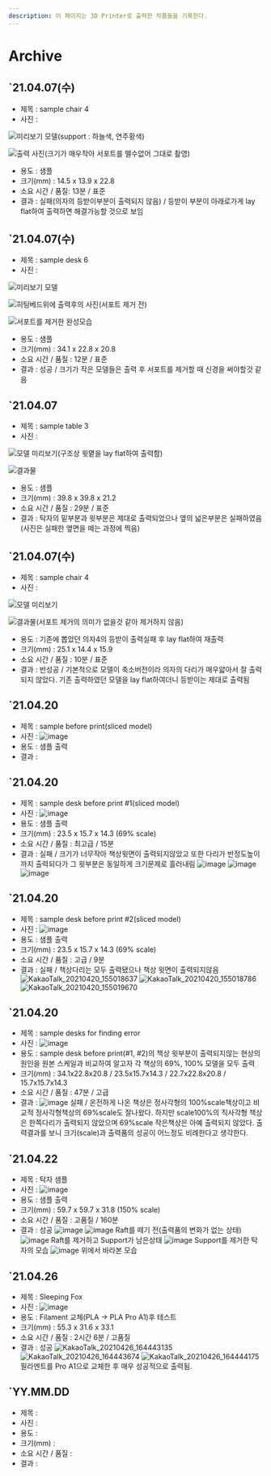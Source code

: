 ```yaml
---
description: 이 페이지는 3D Printer로 출력한 작품들을 기록한다.
---
```


# Archive

## \`21.04.07\(수\)

* 제목 : sample chair 4
* 사진 : 

![&#xBBF8;&#xB9AC;&#xBCF4;&#xAE30; &#xBAA8;&#xB378;\(support : &#xD558;&#xB298;&#xC0C9;, &#xC5F0;&#xC8FC;&#xD669;&#xC0C9;\)](.gitbook/assets/image%20%283%29.png)

![&#xCD9C;&#xB825; &#xC0AC;&#xC9C4;\(&#xD06C;&#xAE30;&#xAC00; &#xB9E4;&#xC6B0;&#xC791;&#xC544; &#xC11C;&#xD3EC;&#xD2B8;&#xB97C; &#xB5C4;&#xC218;&#xC5C6;&#xC5B4; &#xADF8;&#xB300;&#xB85C; &#xCD2C;&#xC601;\)](.gitbook/assets/kakaotalk_20210407_171838790.jpg)

* 용도 : 샘플
* 크기\(mm\) : 14.5 x 13.9 x 22.8
* 소요 시간 / 품질: 13분 / 표준
* 결과 : 실패\(의자의 등받이부분이 출력되지 않음\) / 등받이 부분이 아래로가게 lay flat하여 출력하면 해결가능할 것으로 보임   

## \`21.04.07\(수\)

* 제목 : sample desk 6
* 사진 : 

![&#xBBF8;&#xB9AC;&#xBCF4;&#xAE30; &#xBAA8;&#xB378;](.gitbook/assets/image%20%289%29.png)

![&#xD788;&#xD305;&#xBCA0;&#xB4DC;&#xC704;&#xC5D0; &#xCD9C;&#xB825;&#xD6C4;&#xC758; &#xC0AC;&#xC9C4;\(&#xC11C;&#xD3EC;&#xD2B8; &#xC81C;&#xAC70; &#xC804;\)](.gitbook/assets/kakaotalk_20210407_172952203.jpg)

![&#xC11C;&#xD3EC;&#xD2B8;&#xB97C; &#xC81C;&#xAC70;&#xD55C; &#xC644;&#xC131;&#xBAA8;&#xC2B5;](.gitbook/assets/kakaotalk_20210407_175105856%20%281%29.jpg)

* 용도 : 샘플   
* 크기\(mm\) :  34.1 x 22.8 x 20.8
* 소요 시간 / 품질 : 12분 / 표준
* 결과 : 성공 / 크기가 작은 모델들은 출력 후 서포트를 제거할 때 신경을 써야할것 같음   

## \`21.04.07

* 제목 : sample table 3
* 사진 : 

![&#xBAA8;&#xB378; &#xBBF8;&#xB9AC;&#xBCF4;&#xAE30;\(&#xAD6C;&#xC870;&#xC0C1; &#xC717;&#xBA89;&#xC744; lay flat&#xD558;&#xC5EC; &#xCD9C;&#xB825;&#xD568;\)](.gitbook/assets/image%20%2816%29.png)

![&#xACB0;&#xACFC;&#xBB3C;](.gitbook/assets/kakaotalk_20210407_182945401.jpg)

* 용도 : 샘플      
* 크기\(mm\) : 39.8 x 39.8 x 21.2 
* 소요 시간 / 품질 : 29분 / 표준    
* 결과 : 탁자의 밑부분과 윗부분은 제대로 출력되었으나 옆의 넓은부분은 실패하였음\(사진은 실패한 옆면을 떼는 과정에 찍음\)



## \`21.04.07\(수\)

* 제목 : sample chair 4
* 사진 : 

![&#xBAA8;&#xB378; &#xBBF8;&#xB9AC;&#xBCF4;&#xAE30;](.gitbook/assets/image%20%2811%29.png)

![&#xACB0;&#xACFC;&#xBB3C;\(&#xC11C;&#xD3EC;&#xD2B8; &#xC81C;&#xAC70;&#xC758; &#xC758;&#xBBF8;&#xAC00; &#xC5C6;&#xC744;&#xAC83; &#xAC19;&#xC544; &#xC81C;&#xAC70;&#xD558;&#xC9C0; &#xC54A;&#xC74C;\)](.gitbook/assets/kakaotalk_20210407_184722725.jpg)

* 용도 : 기존에 뽑았던 의자4의 등받이 출력실패 후 lay flat하여 재출력
* 크기\(mm\) :  25.1 x 14.4 x 15.9
* 소요 시간 / 품질 : 10분 / 표준
* 결과 : 반성공 / 기본적으로 모델이 축소버전이라 의자의 다리가 매우얇아서 잘 출력되지 않았다. 기존 출력하였던 모델을 lay flat하여더니 등받이는 제대로 출력됨  

## \`21.04.20

* 제목 : sample before print(sliced model)
* 사진 : ![image](https://user-images.githubusercontent.com/79160507/115339830-84576b80-a1e0-11eb-8d70-c98c8d5cbd90.png)
* 용도 : 샘플 출력
* 결과 : 


## \`21.04.20

* 제목 : sample desk before print #1(sliced model)
* 사진 : ![image](https://user-images.githubusercontent.com/79160507/115340140-237c6300-a1e1-11eb-9348-0f44ef36609d.png)
* 용도 : 샘플 출력
* 크기\(mm\) : 23.5 x 15.7 x 14.3 (69% scale)
* 소요 시간 / 품질 : 최고급 / 15분
* 결과 : 실패 / 크기가 너무작아 책상윗면이 출력되지않았고 또한 다리가 반정도높이까지 출력되다가 그 윗부분은 동일하게 크기문제로 흘러내림
 ![image](https://user-images.githubusercontent.com/79160507/115346060-a2c26480-a1ea-11eb-8663-6932b42860a7.png)
![image](https://user-images.githubusercontent.com/79160507/115346078-a81faf00-a1ea-11eb-8572-0794087232e2.png)
![image](https://user-images.githubusercontent.com/79160507/115346084-aa820900-a1ea-11eb-87a4-9a91bdbb4ea0.png)


## \`21.04.20

* 제목 : sample desk before print #2(sliced model)
* 사진 : ![image](https://user-images.githubusercontent.com/79160507/115340140-237c6300-a1e1-11eb-9348-0f44ef36609d.png)
* 용도 : 샘플 출력
* 크기\(mm\) : 23.5 x 15.7 x 14.3 (69% scale)
* 소요 시간 / 품질 : 고급 / 9분
* 결과 : 실패 / 책상다리는 모두 출력됐으나 책상 윗면이 출력되지않음
![KakaoTalk_20210420_155018637](https://user-images.githubusercontent.com/79160507/115350685-60038b00-a1f0-11eb-83cf-3617f6104e8b.jpg)
![KakaoTalk_20210420_155018786](https://user-images.githubusercontent.com/79160507/115350695-6134b800-a1f0-11eb-8b31-6e4e78105448.jpg)
![KakaoTalk_20210420_155019670](https://user-images.githubusercontent.com/79160507/115350703-6265e500-a1f0-11eb-8202-3c23d29929f2.jpg)




## \`21.04.20

* 제목 : sample desks for finding error
* 사진 : ![image](https://user-images.githubusercontent.com/79160507/115352194-0ac87900-a1f2-11eb-905b-23eadf4856d1.png)
* 용도 : sample desk before print(#1, #2)의 책상 윗부분이 출력되지않는 현상의 원인을 원본 스케일과 비교하여 알고자 각 책상의 69%, 100% 모델을 모두 출력
* 크기\(mm\) : 34.1x22.8x20.8 / 23.5x15.7x14.3 / 22.7x22.8x20.8 / 15.7x15.7x14.3
* 소요 시간 / 품질 : 47분 / 고급
* 결과 : 
![image](https://user-images.githubusercontent.com/79160507/115362688-c393b580-a1fc-11eb-89ab-70a3b0914c1c.png)
실패 / 온전하게 나온 책상은 정사각형의 100%scale책상이고 비교적 정사각형책상의 69%scale도 잘나왔다.
하지만 scale100%의 직사각형 책상은 한쪽다리가 출력되지 않았으며 69%scale 작은책상은 아예 출력되지 않았다.
출력결과를 보니 크기(scale)과 출력품의 성공이 어느정도 비례한다고 생각한다.



## \`21.04.22

* 제목 : 탁자 샘플
* 사진 : ![image](https://user-images.githubusercontent.com/79160507/115652284-f0181080-a367-11eb-8b9b-fd7350816b10.png)
* 용도 : 샘플 출력
* 크기\(mm\) : 59.7 x 59.7 x 31.8 (150% scale) 
* 소요 시간 / 품질 : 고품질 / 160분
* 결과 : 성공
![image](https://user-images.githubusercontent.com/79160507/115668625-4d20c000-a382-11eb-9b5d-090fe5b07210.png)
![image](https://user-images.githubusercontent.com/79160507/115668636-50b44700-a382-11eb-8708-03a923e45a08.png)
Raft를 떼기 전(출력품의 변화가 없는 상태)
![image](https://user-images.githubusercontent.com/79160507/115668722-6c1f5200-a382-11eb-8f41-ff8469b5d723.png)
Raft를 제거하고 Support가 남은상태
![image](https://user-images.githubusercontent.com/79160507/115668786-7d685e80-a382-11eb-868a-596611aeca02.png)
Support를 제거한 탁자의 모습
![image](https://user-images.githubusercontent.com/79160507/115671011-fff21d80-a384-11eb-867a-a7b03abace84.png)
위에서 바라본 모습


## \`21.04.26

* 제목 : Sleeping Fox
* 사진 : ![image](https://user-images.githubusercontent.com/79160507/116032559-e3165c80-a69a-11eb-9356-690be0fda8a9.png)
* 용도 : Filament 교체(PLA -> PLA Pro A1)후 테스트 
* 크기\(mm\) : 55.3 x 31.6 x 33.1
* 소요 시간 / 품질 : 2시간 6분 / 고품질
* 결과 : 성공
![KakaoTalk_20210426_164443135](https://user-images.githubusercontent.com/79160507/116047286-e4518480-a6ae-11eb-9e81-5da17b650075.jpg)
![KakaoTalk_20210426_164443674](https://user-images.githubusercontent.com/79160507/116047295-e4ea1b00-a6ae-11eb-898f-996fff046d29.jpg)
![KakaoTalk_20210426_164444175](https://user-images.githubusercontent.com/79160507/116047297-e61b4800-a6ae-11eb-983b-570d139d218e.jpg)
필라멘트를 Pro A1으로 교체한 후 매우 성공적으로 출력됨. 



## \`YY.MM.DD

* 제목 : 
* 사진 : 
* 용도 : 
* 크기\(mm\) :  
* 소요 시간 / 품질 :
* 결과 : 



